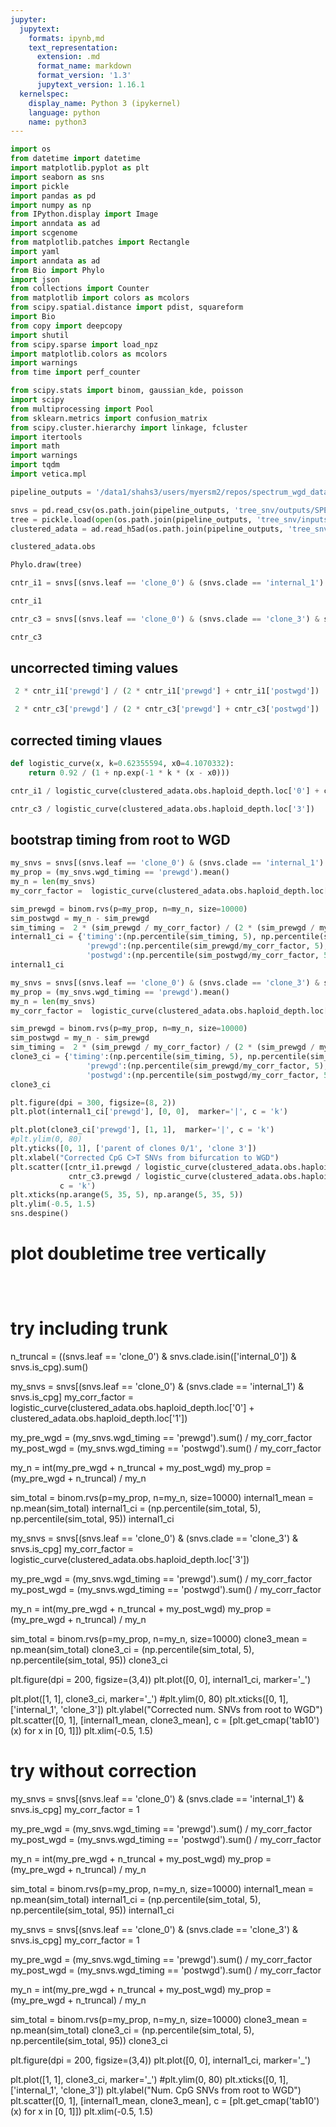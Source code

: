 ```yaml
---
jupyter:
  jupytext:
    formats: ipynb,md
    text_representation:
      extension: .md
      format_name: markdown
      format_version: '1.3'
      jupytext_version: 1.16.1
  kernelspec:
    display_name: Python 3 (ipykernel)
    language: python
    name: python3
---
```


```python
import os
from datetime import datetime
import matplotlib.pyplot as plt
import seaborn as sns
import pickle
import pandas as pd
import numpy as np
from IPython.display import Image
import anndata as ad
import scgenome
from matplotlib.patches import Rectangle
import yaml
import anndata as ad
from Bio import Phylo
import json
from collections import Counter
from matplotlib import colors as mcolors
from scipy.spatial.distance import pdist, squareform
import Bio
from copy import deepcopy
import shutil
from scipy.sparse import load_npz
import matplotlib.colors as mcolors
import warnings
from time import perf_counter

from scipy.stats import binom, gaussian_kde, poisson
import scipy
from multiprocessing import Pool
from sklearn.metrics import confusion_matrix
from scipy.cluster.hierarchy import linkage, fcluster
import itertools
import math
import warnings
import tqdm
import vetica.mpl
```

```python
pipeline_outputs = '/data1/shahs3/users/myersm2/repos/spectrum_wgd_data5'
```

```python
snvs = pd.read_csv(os.path.join(pipeline_outputs, 'tree_snv/outputs/SPECTRUM-OV-025_general_snv_tree_assignment.csv'))
tree = pickle.load(open(os.path.join(pipeline_outputs, 'tree_snv/inputs/SPECTRUM-OV-025_clones_pruned.pickle'), 'rb'))
clustered_adata = ad.read_h5ad(os.path.join(pipeline_outputs, 'tree_snv/inputs/SPECTRUM-OV-025_cna_clustered.h5'))
```

```python
clustered_adata.obs
```

```python
Phylo.draw(tree)
```

```python
cntr_i1 = snvs[(snvs.leaf == 'clone_0') & (snvs.clade == 'internal_1') & snvs.is_cpg].wgd_timing.value_counts()
```

```python
cntr_i1
```

```python
cntr_c3 = snvs[(snvs.leaf == 'clone_0') & (snvs.clade == 'clone_3') & snvs.is_cpg].wgd_timing.value_counts()
```

```python
cntr_c3
```

## uncorrected timing values

```python
 2 * cntr_i1['prewgd'] / (2 * cntr_i1['prewgd'] + cntr_i1['postwgd'])
```

```python
 2 * cntr_c3['prewgd'] / (2 * cntr_c3['prewgd'] + cntr_c3['postwgd'])
```

## corrected timing vlaues

```python
def logistic_curve(x, k=0.62355594, x0=4.1070332):
    return 0.92 / (1 + np.exp(-1 * k * (x - x0)))

```

```python
cntr_i1 / logistic_curve(clustered_adata.obs.haploid_depth.loc['0'] + clustered_adata.obs.haploid_depth.loc['1'])
```

```python
cntr_c3 / logistic_curve(clustered_adata.obs.haploid_depth.loc['3'])
```

## bootstrap timing from root to WGD

```python
my_snvs = snvs[(snvs.leaf == 'clone_0') & (snvs.clade == 'internal_1') & snvs.is_cpg]
my_prop = (my_snvs.wgd_timing == 'prewgd').mean()
my_n = len(my_snvs)
my_corr_factor =  logistic_curve(clustered_adata.obs.haploid_depth.loc['0'] + clustered_adata.obs.haploid_depth.loc['1'])

sim_prewgd = binom.rvs(p=my_prop, n=my_n, size=10000)
sim_postwgd = my_n - sim_prewgd
sim_timing =  2 * (sim_prewgd / my_corr_factor) / (2 * (sim_prewgd / my_corr_factor) + (sim_postwgd / my_corr_factor))
internal1_ci = {'timing':(np.percentile(sim_timing, 5), np.percentile(sim_timing, 95)),
                 'prewgd':(np.percentile(sim_prewgd/my_corr_factor, 5), np.percentile(sim_prewgd/my_corr_factor, 95)),
                 'postwgd':(np.percentile(sim_postwgd/my_corr_factor, 5), np.percentile(sim_postwgd/my_corr_factor, 95))}
internal1_ci
```

```python
my_snvs = snvs[(snvs.leaf == 'clone_0') & (snvs.clade == 'clone_3') & snvs.is_cpg]
my_prop = (my_snvs.wgd_timing == 'prewgd').mean()
my_n = len(my_snvs)
my_corr_factor =  logistic_curve(clustered_adata.obs.haploid_depth.loc['3'])

sim_prewgd = binom.rvs(p=my_prop, n=my_n, size=10000)
sim_postwgd = my_n - sim_prewgd
sim_timing =  2 * (sim_prewgd / my_corr_factor) / (2 * (sim_prewgd / my_corr_factor) + (sim_postwgd / my_corr_factor))
clone3_ci = {'timing':(np.percentile(sim_timing, 5), np.percentile(sim_timing, 95)),
                 'prewgd':(np.percentile(sim_prewgd/my_corr_factor, 5), np.percentile(sim_prewgd/my_corr_factor, 95)),
                 'postwgd':(np.percentile(sim_postwgd/my_corr_factor, 5), np.percentile(sim_postwgd/my_corr_factor, 95))}
clone3_ci
```

```python
plt.figure(dpi = 300, figsize=(8, 2))
plt.plot(internal1_ci['prewgd'], [0, 0],  marker='|', c = 'k')

plt.plot(clone3_ci['prewgd'], [1, 1],  marker='|', c = 'k')
#plt.ylim(0, 80)
plt.yticks([0, 1], ['parent of clones 0/1', 'clone 3'])
plt.xlabel("Corrected CpG C>T SNVs from bifurcation to WGD")
plt.scatter([cntr_i1.prewgd / logistic_curve(clustered_adata.obs.haploid_depth.loc['0'] + clustered_adata.obs.haploid_depth.loc['1']),
             cntr_c3.prewgd / logistic_curve(clustered_adata.obs.haploid_depth.loc['3'])], [0, 1],
           c = 'k')
plt.xticks(np.arange(5, 35, 5), np.arange(5, 35, 5))
plt.ylim(-0.5, 1.5)
sns.despine()
```

# plot doubletime tree vertically

```python

```

```python

```

```python

```

<!-- #raw -->
# try including trunk
<!-- #endraw -->

<!-- #raw -->
n_truncal =  ((snvs.leaf == 'clone_0') & snvs.clade.isin(['internal_0']) & snvs.is_cpg).sum()
<!-- #endraw -->

<!-- #raw -->
my_snvs = snvs[(snvs.leaf == 'clone_0') & (snvs.clade == 'internal_1') & snvs.is_cpg]
my_corr_factor =  logistic_curve(clustered_adata.obs.haploid_depth.loc['0'] + clustered_adata.obs.haploid_depth.loc['1'])

my_pre_wgd = (my_snvs.wgd_timing == 'prewgd').sum() / my_corr_factor
my_post_wgd = (my_snvs.wgd_timing == 'postwgd').sum() / my_corr_factor

my_n = int(my_pre_wgd + n_truncal + my_post_wgd)
my_prop = (my_pre_wgd + n_truncal) / my_n

sim_total = binom.rvs(p=my_prop, n=my_n, size=10000)
internal1_mean = np.mean(sim_total)
internal1_ci = (np.percentile(sim_total, 5), np.percentile(sim_total, 95))
internal1_ci
<!-- #endraw -->

<!-- #raw -->
my_snvs = snvs[(snvs.leaf == 'clone_0') & (snvs.clade == 'clone_3') & snvs.is_cpg]
my_corr_factor =  logistic_curve(clustered_adata.obs.haploid_depth.loc['3'])

my_pre_wgd = (my_snvs.wgd_timing == 'prewgd').sum() / my_corr_factor
my_post_wgd = (my_snvs.wgd_timing == 'postwgd').sum() / my_corr_factor

my_n = int(my_pre_wgd + n_truncal + my_post_wgd)
my_prop = (my_pre_wgd + n_truncal) / my_n

sim_total = binom.rvs(p=my_prop, n=my_n, size=10000)
clone3_mean = np.mean(sim_total)
clone3_ci = (np.percentile(sim_total, 5), np.percentile(sim_total, 95))
clone3_ci
<!-- #endraw -->

<!-- #raw -->
plt.figure(dpi = 200, figsize=(3,4))
plt.plot([0, 0], internal1_ci, marker='_')

plt.plot([1, 1], clone3_ci, marker='_')
#plt.ylim(0, 80)
plt.xticks([0, 1], ['internal_1', 'clone_3'])
plt.ylabel("Corrected num. SNVs from root to WGD")
plt.scatter([0, 1], [internal1_mean, clone3_mean],
           c = [plt.get_cmap('tab10')(x) for x in [0, 1]])
plt.xlim(-0.5, 1.5)
<!-- #endraw -->

<!-- #raw -->
# try without correction
<!-- #endraw -->

<!-- #raw -->
my_snvs = snvs[(snvs.leaf == 'clone_0') & (snvs.clade == 'internal_1') & snvs.is_cpg]
my_corr_factor =  1

my_pre_wgd = (my_snvs.wgd_timing == 'prewgd').sum() / my_corr_factor
my_post_wgd = (my_snvs.wgd_timing == 'postwgd').sum() / my_corr_factor

my_n = int(my_pre_wgd + n_truncal + my_post_wgd)
my_prop = (my_pre_wgd + n_truncal) / my_n

sim_total = binom.rvs(p=my_prop, n=my_n, size=10000)
internal1_mean = np.mean(sim_total)
internal1_ci = (np.percentile(sim_total, 5), np.percentile(sim_total, 95))
internal1_ci
<!-- #endraw -->

<!-- #raw -->
my_snvs = snvs[(snvs.leaf == 'clone_0') & (snvs.clade == 'clone_3') & snvs.is_cpg]
my_corr_factor =  1

my_pre_wgd = (my_snvs.wgd_timing == 'prewgd').sum() / my_corr_factor
my_post_wgd = (my_snvs.wgd_timing == 'postwgd').sum() / my_corr_factor

my_n = int(my_pre_wgd + n_truncal + my_post_wgd)
my_prop = (my_pre_wgd + n_truncal) / my_n

sim_total = binom.rvs(p=my_prop, n=my_n, size=10000)
clone3_mean = np.mean(sim_total)
clone3_ci = (np.percentile(sim_total, 5), np.percentile(sim_total, 95))
clone3_ci
<!-- #endraw -->

<!-- #raw -->
plt.figure(dpi = 200, figsize=(3,4))
plt.plot([0, 0], internal1_ci, marker='_')

plt.plot([1, 1], clone3_ci, marker='_')
#plt.ylim(0, 80)
plt.xticks([0, 1], ['internal_1', 'clone_3'])
plt.ylabel("Num. CpG SNVs from root to WGD")
plt.scatter([0, 1], [internal1_mean, clone3_mean],
           c = [plt.get_cmap('tab10')(x) for x in [0, 1]])
plt.xlim(-0.5, 1.5)
<!-- #endraw -->
